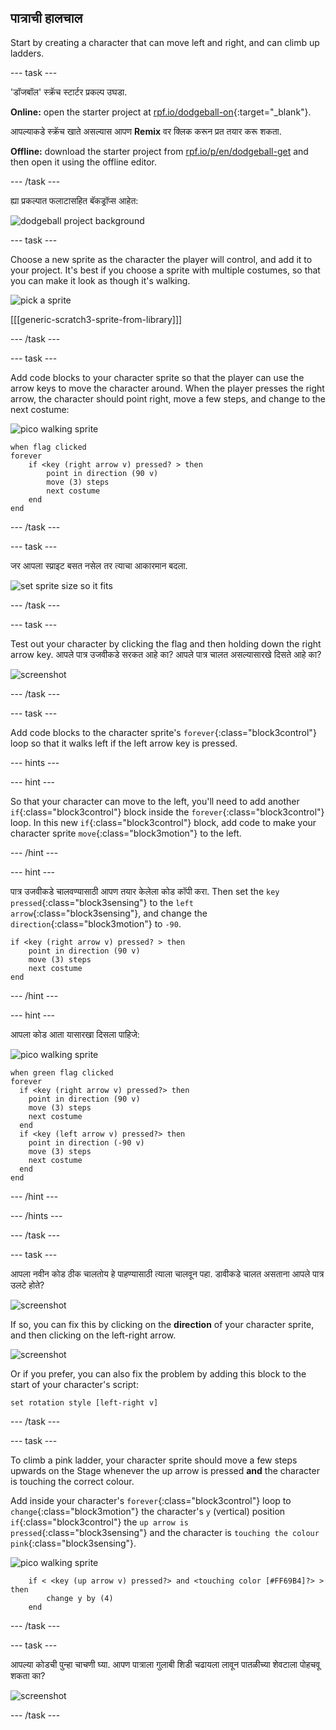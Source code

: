 ## पात्राची हालचाल

Start by creating a character that can move left and right, and can climb up ladders.

\--- task \---

'डॉजबॉल' स्क्रॅच स्टार्टर प्रकल्प उघडा.

**Online:** open the starter project at [rpf.io/dodgeball-on](http://rpf.io/dodgeball-on){:target="_blank"}.

आपल्याकडे स्क्रॅच खाते असल्यास आपण **Remix** वर क्लिक करून प्रत तयार करू शकता.

**Offline:** download the starter project from [rpf.io/p/en/dodgeball-get](http://rpf.io/p/en/dodgeball-get) and then open it using the offline editor.

\--- /task \---

ह्या प्रकल्पात फलाटासहित बॅकड्रॉप्स आहेत:

![dodgeball project background](images/dodge-background.png)

\--- task \---

Choose a new sprite as the character the player will control, and add it to your project. It's best if you choose a sprite with multiple costumes, so that you can make it look as though it's walking.

![pick a sprite](images/dodge-characters.png)

[[[generic-scratch3-sprite-from-library]]]

\--- /task \---

\--- task \---

Add code blocks to your character sprite so that the player can use the arrow keys to move the character around. When the player presses the right arrow, the character should point right, move a few steps, and change to the next costume:

![pico walking sprite](images/pico_walking_sprite.png)

```blocks3
when flag clicked
forever
    if <key (right arrow v) pressed? > then
        point in direction (90 v)
        move (3) steps
        next costume
    end
end
```

\--- /task \---

\--- task \---

जर आपला स्प्राइट बसत नसेल तर त्याचा आकारमान बदला.

![set sprite size so it fits](images/dodge-sprite-size-annotated.png)

\--- /task \---

\--- task \---

Test out your character by clicking the flag and then holding down the right arrow key. आपले पात्र उजवीकडे सरकत आहे का? आपले पात्र चालत असल्यासारखे दिसते आहे का?

![screenshot](images/dodge-walking.png)

\--- /task \---

\--- task \---

Add code blocks to the character sprite's `forever`{:class="block3control"} loop so that it walks left if the left arrow key is pressed.

\--- hints \---

\--- hint \---

So that your character can move to the left, you'll need to add another `if`{:class="block3control"} block inside the `forever`{:class="block3control"} loop. In this new `if`{:class="block3control"} block, add code to make your character sprite `move`{:class="block3motion"} to the left.

\--- /hint \---

\--- hint \---

पात्र उजवीकडे चालवण्यासाठी आपण तयार केलेला कोड कॉपी करा. Then set the `key pressed`{:class="block3sensing"} to the `left arrow`{:class="block3sensing"}, and change the `direction`{:class="block3motion"} to `-90`.

```blocks3
if <key (right arrow v) pressed? > then
    point in direction (90 v)
    move (3) steps
    next costume
end
```

\--- /hint \---

\--- hint \---

आपला कोड आता यासारखा दिसला पाहिजे:

![pico walking sprite](images/pico_walking_sprite.png)

```blocks3
when green flag clicked
forever 
  if <key (right arrow v) pressed?> then 
    point in direction (90 v)
    move (3) steps
    next costume
  end
  if <key (left arrow v) pressed?> then 
    point in direction (-90 v)
    move (3) steps
    next costume
  end
end
```

\--- /hint \---

\--- /hints \---

\--- /task \---

\--- task \---

आपला नवीन कोड ठीक चालतोय हे पाहण्यासाठी त्याला चालवून पहा. डावीकडे चालत असताना आपले पात्र उलटे होते?

![screenshot](images/dodge-upside-down.png)

If so, you can fix this by clicking on the **direction** of your character sprite, and then clicking on the left-right arrow.

![screenshot](images/dodge-left-right-annotated.png)

Or if you prefer, you can also fix the problem by adding this block to the start of your character's script:

```blocks3
set rotation style [left-right v]
```

\--- /task \---

\--- task \---

To climb a pink ladder, your character sprite should move a few steps upwards on the Stage whenever the up arrow is pressed **and** the character is touching the correct colour.

Add inside your character's `forever`{:class="block3control"} loop to `change`{:class="block3motion"} the character's `y` (vertical) position `if`{:class="block3control"} the `up arrow is pressed`{:class="block3sensing"} and the character is `touching the colour pink`{:class="block3sensing"}.

![pico walking sprite](images/pico_walking_sprite.png)

```blocks3
    if < <key (up arrow v) pressed?> and <touching color [#FF69B4]?> > then
        change y by (4)
    end
```

\--- /task \---

\--- task \---

आपल्या कोडची पुन्हा चाचणी घ्या. आपण पात्राला गुलाबी शिडी चढायला लावून पातळीच्या शेवटाला पोहचवू शकता का?

![screenshot](images/dodge-test-character.png)

\--- /task \---